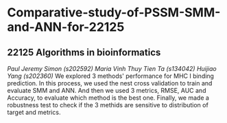 # Comparative-study-of-PSSM-SMM-and-ANN-for-22125
## 22125 Algorithms in bioinformatics
*Paul Jeremy Simon (s202592)*
*Maria Vinh Thuy Tien Ta (s134042)*
*Huijiao Yang (s202360)*
 We explored 3 methods' performance for MHC I binding prediction. In this process, we used the nest cross validation to train and evaluate SMM and ANN. And then we used 3 metrics, RMSE, AUC and Accuracy, to evaluate which method is the best one. Finally, we made a robustness test to check if the 3 methids are sensitive to distribution of target and metrics. 
 
